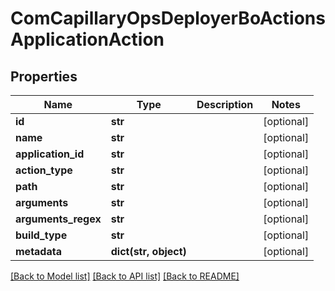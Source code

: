 # ComCapillaryOpsDeployerBoActionsApplicationAction

## Properties
Name | Type | Description | Notes
------------ | ------------- | ------------- | -------------
**id** | **str** |  | [optional] 
**name** | **str** |  | [optional] 
**application_id** | **str** |  | [optional] 
**action_type** | **str** |  | [optional] 
**path** | **str** |  | [optional] 
**arguments** | **str** |  | [optional] 
**arguments_regex** | **str** |  | [optional] 
**build_type** | **str** |  | [optional] 
**metadata** | **dict(str, object)** |  | [optional] 

[[Back to Model list]](../README.md#documentation-for-models) [[Back to API list]](../README.md#documentation-for-api-endpoints) [[Back to README]](../README.md)

